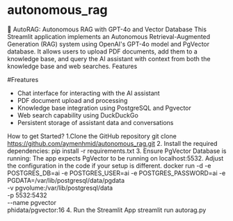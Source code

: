 # autonomous_rag
🤖 AutoRAG: Autonomous RAG with GPT-4o and Vector Database
This Streamlit application implements an Autonomous Retrieval-Augmented Generation (RAG) system using OpenAI's GPT-4o model and PgVector database. It allows users to upload PDF documents, add them to a knowledge base, and query the AI assistant with context from both the knowledge base and web searches. Features

#Freatures
* Chat interface for interacting with the AI assistant
* PDF document upload and processing
* Knowledge base integration using PostgreSQL and Pgvector
* Web search capability using DuckDuckGo
* Persistent storage of assistant data and conversations

How to get Started?
1.Clone the GitHub repository git clone https://github.com/aymenhmid/autonomous_rag.git
2. Install the required dependencies: pip install -r requirements.txt
3. Ensure PgVector Database is running: The app expects PgVector to be running on localhost:5532. Adjust the configuration in the code if your setup is different. docker run -d \-e POSTGRES_DB=ai \-e POSTGRES_USER=ai \-e POSTGRES_PASSWORD=ai \-e PGDATA=/var/lib/postgresql/data/pgdata \
  -v pgvolume:/var/lib/postgresql/data \
  -p 5532:5432 \
  --name pgvector \
  phidata/pgvector:16
4. Run the Streamlit App streamlit run autorag.py
